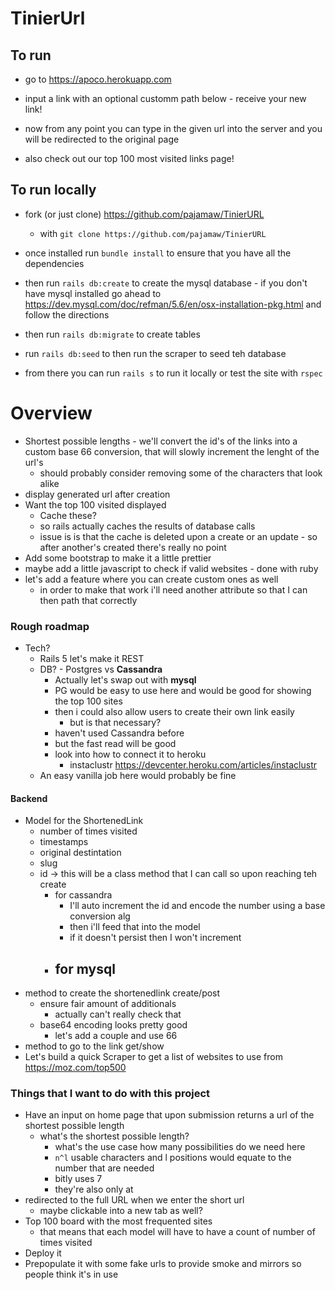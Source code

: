 # TinierUrl
## To run
  - go to https://apoco.herokuapp.com
  - input a link with an optional customm path below - receive your new link!
  - now from any point you can type in the given url into the server and you will be redirected to the original page

  - also check out our top 100 most visited links page!

## To run locally
  - fork (or just clone) https://github.com/pajamaw/TinierURL
    - with `git clone https://github.com/pajamaw/TinierURL`
  - once installed run `bundle install` to ensure that you have all the dependencies
  - then run `rails db:create` to create the mysql database - if you don't have mysql installed go ahead to https://dev.mysql.com/doc/refman/5.6/en/osx-installation-pkg.html and follow the directions

  - then run `rails db:migrate` to create tables
  - run `rails db:seed` to then run the scraper to seed teh database
  - from there you can run `rails s` to run it locally or test the site with `rspec`



# Overview
  - Shortest possible lengths - we'll convert the id's of the links into a custom base 66 conversion, that will slowly increment the lenght of the url's
    - should probably consider removing some of the characters that look alike
  - display generated url after creation
  - Want the top 100 visited displayed
    - Cache these?
    - so rails actually caches the results of database calls
    - issue is is that the cache is deleted upon a create or an update - so after another's created there's really no point
  - Add some bootstrap to make it a little prettier
  - maybe add a little javascript to check if valid websites - done with ruby
  - let's add a feature where you can create custom ones as well
    - in order to make that work i'll need another attribute so that I can then path that correctly


### Rough roadmap
  - Tech?
    - Rails 5 let's make it REST
    - DB? - Postgres vs **Cassandra**
      - Actually let's swap out with **mysql**
      - PG would be easy to use here and would be good for showing the top 100 sites
      - then i could also allow users to create their own link easily
        - but is that necessary?
      - haven't used Cassandra before  
      - but the fast read will be good
      - look into how to connect it to heroku
        - instaclustr https://devcenter.heroku.com/articles/instaclustr
    - An easy vanilla job here would probably be fine

#### Backend
  - Model for the ShortenedLink
    - number of times visited
    - timestamps
    - original destintation
    - slug
    - id -> this will be a class method that I can call so upon reaching teh create
      - for cassandra
        - I'll auto increment the id and encode the number using a base conversion alg
        - then i'll feed that into the model
        - if it doesn't persist then I won't increment
      - for mysql
        -
  - method to create the shortenedlink create/post
    - ensure fair amount of additionals
      - actually can't really check that
    - base64 encoding looks pretty good
      - let's add a couple and use 66
  - method to go to the link get/show
  - Let's build a quick Scraper to get a list of websites to use from https://moz.com/top500


### Things that I want to do with this project
  - Have an input on home page that upon submission returns a url of the shortest possible length
    * what's the shortest possible length?
      * what's the use case how many possibilities do we need here
      *  `n^l` usable characters and l positions would equate to the number that are needed
      * bitly uses 7
      * they're also only at
  - redirected to the full URL when we enter the short url
    * maybe clickable into a new tab as well?
  - Top 100 board with the most frequented sites
    * that means that each model will have to have a count of number of times visited
  - Deploy it
  - Prepopulate it with some fake urls to provide smoke and mirrors so people think it's in use
